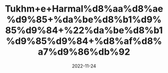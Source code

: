 ---
title: 'Tukhm+e+Harmal%d8%aa%d8%ae%d9%85+%da%be%d8%b1%d9%85%d9%84+%22%da%be%d8%b1%d9%85%d9%84+%d8%af%d8%a7%d9%86%db%92'
date: '2022-11-24' 
metatag: '' 
inventory: '0' 
draft: false 
# meta description 
shortDescripton: '%22+Peganum+Harmala+Seeds+%22+The+Harmal+is+effective+in+relieving+remittent+and+chronic+fevers.+It+is+also+useful+in+relieving+chronic+malaria.'
description: 'Seed+%d8%aa%d8%ae%d9%85++%d8%a8%db%8c%d8%ac'
longdescription: ''
tags: ''
brand: ''
subCategory: ''
unit: '50 gm-Pk'
sellCount: '0'
featured: False
# product Price
price: '40.0'
# Product Short Description
shortDescription: '%22+Peganum+Harmala+Seeds+%22+The+Harmal+is+effective+in+relieving+remittent+and+chronic+fevers.+It+is+also+useful+in+relieving+chronic+malaria.'
productID: 'E5594861-3326-ED11-9968-005056B3A416'
type: 'products'
category: 'Seed+%d8%aa%d8%ae%d9%85++%d8%a8%db%8c%d8%ac' 
thumnailproduct: 'https://eraconnect.blob.core.windows.net/product-images/aminsaddiquidawakhana/E5594861-3326-ED11-9968-005056B3A416.webp' 
images:
  - image: 'https://eraconnect.blob.core.windows.net/product-images/aminsaddiquidawakhana/E5594861-3326-ED11-9968-005056B3A416.webp'  
Variants:
---